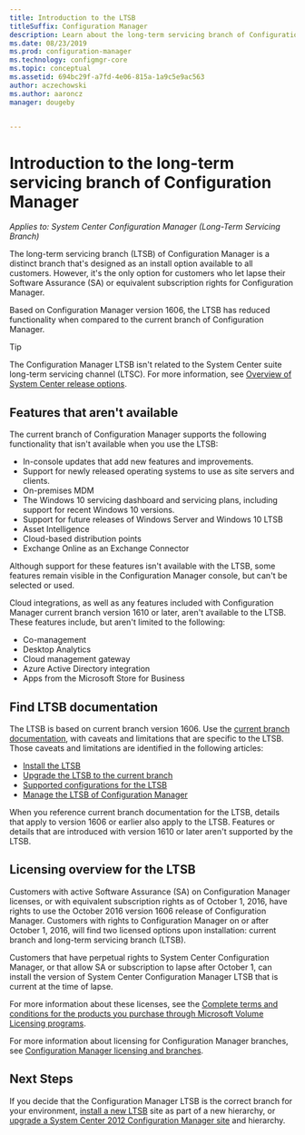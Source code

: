 ```yaml
---
title: Introduction to the LTSB
titleSuffix: Configuration Manager
description: Learn about the long-term servicing branch of Configuration Manager.
ms.date: 08/23/2019
ms.prod: configuration-manager
ms.technology: configmgr-core
ms.topic: conceptual
ms.assetid: 694bc29f-a7fd-4e06-815a-1a9c5e9ac563
author: aczechowski
ms.author: aaroncz
manager: dougeby


---
```


# Introduction to the long-term servicing branch of Configuration Manager

*Applies to: System Center Configuration Manager (Long-Term Servicing Branch)*

The long-term servicing branch (LTSB) of Configuration Manager is a distinct branch that's designed as an install option available to all customers. However, it's the only option for customers who let lapse their Software Assurance (SA) or equivalent subscription rights for Configuration Manager.

Based on Configuration Manager version 1606, the LTSB has reduced functionality when compared to the current branch of Configuration Manager.

> [!TIP]   
> The Configuration Manager LTSB isn't related to the System Center suite long-term servicing channel (LTSC). For more information, see [Overview of System Center release options](https://docs.microsoft.com/system-center/ltsc-and-sac-overview).

## Features that aren't available

The current branch of Configuration Manager supports the following functionality that isn't available when you use the LTSB:

- In-console updates that add new features and improvements.
- Support for newly released operating systems to use as site servers and clients.
- On-premises MDM
- The Windows 10 servicing dashboard and servicing plans, including support for recent Windows 10 versions.  
- Support for future releases of Windows Server and Windows 10 LTSB
- Asset Intelligence
- Cloud-based distribution points
- Exchange Online as an Exchange Connector    

Although support for these features isn't available with the LTSB, some features remain visible in the Configuration Manager console, but can't be selected or used.

Cloud integrations, as well as any features included with Configuration Manager current branch version 1610 or later, aren't available to the LTSB. These features include, but aren't limited to the following:<!--SCCMDocs#1823-->

- Co-management
- Desktop Analytics
- Cloud management gateway
- Azure Active Directory integration
- Apps from the Microsoft Store for Business

## Find LTSB documentation

The LTSB is based on current branch version 1606. Use the [current branch documentation](https://docs.microsoft.com/mem/configmgr/), with caveats and limitations that are specific to the LTSB. Those caveats and limitations are identified in the following articles:

- [Install the LTSB](install-the-ltsb.md)
- [Upgrade the LTSB to the current branch](convert-to-current-branch.md)
- [Supported configurations for the LTSB](supported-configurations-for-ltsb.md)
- [Manage the LTSB of Configuration Manager](manage-the-ltsb.md)

When you reference current branch documentation for the LTSB, details that apply to version 1606 or earlier also apply to the LTSB. Features or details that are introduced with version 1610 or later aren't supported by the LTSB.

## Licensing overview for the LTSB   

Customers with active Software Assurance (SA) on Configuration Manager licenses, or with equivalent subscription rights as of October 1, 2016, have rights to use the October 2016 version 1606 release of Configuration Manager. Customers with rights to Configuration Manager on or after October 1, 2016, will find two licensed options upon installation: current branch and long-term servicing branch (LTSB).

Customers that have perpetual rights to System Center Configuration Manager, or that allow SA or subscription to lapse after October 1, can install the version of System Center Configuration Manager LTSB that is current at the time of lapse.

For more information about these licenses, see the [Complete terms and conditions for the products you purchase through Microsoft Volume Licensing programs](https://www.microsoftvolumelicensing.com/DocumentSearch.aspx?mode=1).

For more information about licensing for Configuration Manager branches, see [Configuration Manager licensing and branches](learn-more-editions.md).

## Next Steps

If you decide that the Configuration Manager LTSB is the correct branch for your environment, [install a new LTSB](install-the-ltsb.md#install-a-new-site) site as part of a new hierarchy, or [upgrade a System Center 2012 Configuration Manager site](install-the-ltsb.md#upgrade-from-system-center-2012-configuration-manager) and hierarchy.
